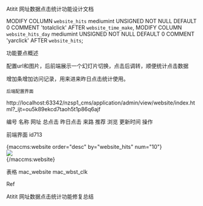 Atitit 网址数据点击统计功能设计文档



MODIFY COLUMN `website_hits` mediumint UNSIGNED NOT NULL DEFAULT 0 COMMENT 'totalclick' AFTER `website_time_make`,
MODIFY COLUMN `website_hits_day` mediumint UNSIGNED NOT NULL DEFAULT 0 COMMENT 'yarclick' AFTER `website_hits`;

功能要点概述

配置url和图片，后前端展示一个幻灯片切换，点击后调转，顺便统计点击数据

增加条增加访问记录，用来进来昨日点击统计使用。

	后端配置界面
http://localhost:63342/nzsp1_cms/application/admin/view/website/index.html?_ijt=ou5k89ekcd7taoh5t1p86q6ajf
<th width="50">编号</th>
<th >名称</th>
<th width="350">网址</th>
<th width="50">总点击</th>
<th width="50">昨日点击</th>
<th width="50">来路</th>
<th width="30">推荐</th>
<th width="30">浏览</th>
<th width="120">更新时间</th>
<th width="170">操作</th>




前端界面 id713

 <!-- url data mode -->
   <script >
       function goto77(url){
           url77='/util/clickStats.php?url='+encodeURIComponent(url);
           open(url77)
       }
   </script>

   <!-- id713  jeig sh index use..  -->
<div role="listbox" class="carousel-inner">
    {maccms:website order="desc"  by="website_hits"  num="10"}
    <div class="item {if condition='$key eq 1'} active {/if}">
        <a href="javascript:goto77('{$vo.website_jumpurl}')"><img src="{:mac_url_img($vo.website_logo)}"
                                             data-holder-rendered="true"/></a>
    </div>
    {/maccms:website}
</div>

表格 mac_website  mac_wbst_clk


Ref

Atitit 网址数据点击统计功能修复总结

